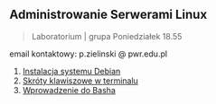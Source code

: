 ## Administrowanie Serwerami Linux
> Laboratorium | grupa Poniedziałek 18.55

email kontaktowy: p.zielinski @ pwr.edu.pl

1. [Instalacja systemu Debian](1_installation.md)
2. [Skróty klawiszowe w terminalu](2_shortcuts.md)
3. [Wprowadzenie do Basha](3_bash_intro.md)
